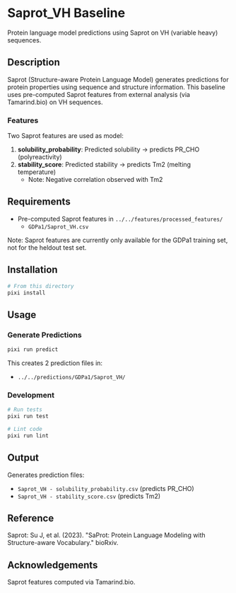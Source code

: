 # Saprot_VH Baseline

Protein language model predictions using Saprot on VH (variable heavy) sequences.

## Description

Saprot (Structure-aware Protein Language Model) generates predictions for protein properties using sequence and structure information. This baseline uses pre-computed Saprot features from external analysis (via Tamarind.bio) on VH sequences.

### Features

Two Saprot features are used as model:

1. **solubility_probability**: Predicted solubility → predicts PR_CHO (polyreactivity)
2. **stability_score**: Predicted stability → predicts Tm2 (melting temperature)
   - Note: Negative correlation observed with Tm2

## Requirements

- Pre-computed Saprot features in `../../features/processed_features/`
  - `GDPa1/Saprot_VH.csv`

Note: Saprot features are currently only available for the GDPa1 training set, not for the heldout test set.

## Installation

```bash
# From this directory
pixi install
```

## Usage

### Generate Predictions

```bash
pixi run predict
```

This creates 2 prediction files in:
- `../../predictions/GDPa1/Saprot_VH/`

### Development

```bash
# Run tests
pixi run test

# Lint code
pixi run lint
```

## Output

Generates prediction files:
- `Saprot_VH - solubility_probability.csv` (predicts PR_CHO)
- `Saprot_VH - stability_score.csv` (predicts Tm2)

## Reference

Saprot: Su J, et al. (2023). "SaProt: Protein Language Modeling with Structure-aware Vocabulary." bioRxiv.

## Acknowledgements

Saprot features computed via Tamarind.bio.

